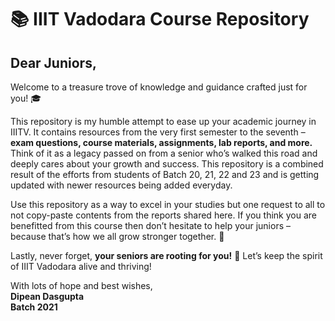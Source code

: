 # 📚 IIIT Vadodara Course Repository 

## Dear Juniors,  

Welcome to a treasure trove of knowledge and guidance crafted just for you! 🎓  

This repository is my humble attempt to ease up your academic journey in IIITV. It contains resources from the very first semester to the seventh – **exam questions, course materials, assignments, lab reports, and more.** Think of it as a legacy passed on from a senior who’s walked this road and deeply cares about your growth and success. This repository is a combined result of the efforts from students of Batch 20, 21, 22 and 23 and is getting updated with newer resources being added everyday. 

Use this repository as a way to excel in your studies but one request to all to not copy-paste contents from the reports shared here. If you think you are benefitted from this course then don’t hesitate to help your juniors – because that’s how we all grow stronger together. 💪  

Lastly, never forget, **your seniors are rooting for you!** 💖 Let’s keep the spirit of IIIT Vadodara alive and thriving!  

With lots of hope and best wishes,  
**Dipean Dasgupta** <br>
**Batch 2021**
